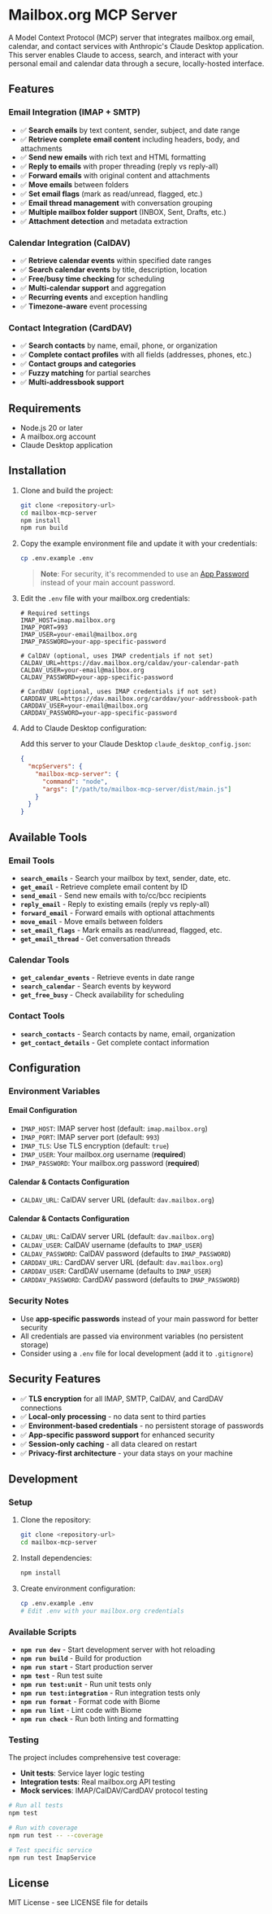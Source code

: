# Mailbox.org MCP Server

A Model Context Protocol (MCP) server that integrates mailbox.org email, calendar, and contact services with Anthropic's Claude Desktop application. This server enables Claude to access, search, and interact with your personal email and calendar data through a secure, locally-hosted interface.

## Features

### **Email Integration (IMAP + SMTP)**

- ✅ **Search emails** by text content, sender, subject, and date range
- ✅ **Retrieve complete email content** including headers, body, and attachments
- ✅ **Send new emails** with rich text and HTML formatting
- ✅ **Reply to emails** with proper threading (reply vs reply-all)
- ✅ **Forward emails** with original content and attachments
- ✅ **Move emails** between folders
- ✅ **Set email flags** (mark as read/unread, flagged, etc.)
- ✅ **Email thread management** with conversation grouping
- ✅ **Multiple mailbox folder support** (INBOX, Sent, Drafts, etc.)
- ✅ **Attachment detection** and metadata extraction

### **Calendar Integration (CalDAV)**

- ✅ **Retrieve calendar events** within specified date ranges
- ✅ **Search calendar events** by title, description, location
- ✅ **Free/busy time checking** for scheduling
- ✅ **Multi-calendar support** and aggregation
- ✅ **Recurring events** and exception handling
- ✅ **Timezone-aware** event processing

### **Contact Integration (CardDAV)**
- ✅ **Search contacts** by name, email, phone, or organization
- ✅ **Complete contact profiles** with all fields (addresses, phones, etc.)
- ✅ **Contact groups and categories**
- ✅ **Fuzzy matching** for partial searches
- ✅ **Multi-addressbook support**

## Requirements

- Node.js 20 or later
- A mailbox.org account
- Claude Desktop application

## Installation

1. Clone and build the project:

   ```bash
   git clone <repository-url>
   cd mailbox-mcp-server
   npm install
   npm run build
   ```

2. Copy the example environment file and update it with your credentials:

   ```bash
   cp .env.example .env
   ```

   > **Note**: For security, it's recommended to use an [App Password](https://support.mailbox.org/en/help/app-passwords) instead of your main account password.

3. Edit the `.env` file with your mailbox.org credentials:

   ```env
   # Required settings
   IMAP_HOST=imap.mailbox.org
   IMAP_PORT=993
   IMAP_USER=your-email@mailbox.org
   IMAP_PASSWORD=your-app-specific-password
   
   # CalDAV (optional, uses IMAP credentials if not set)
   CALDAV_URL=https://dav.mailbox.org/caldav/your-calendar-path
   CALDAV_USER=your-email@mailbox.org
   CALDAV_PASSWORD=your-app-specific-password
   
   # CardDAV (optional, uses IMAP credentials if not set)
   CARDDAV_URL=https://dav.mailbox.org/carddav/your-addressbook-path
   CARDDAV_USER=your-email@mailbox.org
   CARDDAV_PASSWORD=your-app-specific-password
   ```

4. Add to Claude Desktop configuration:

   Add this server to your Claude Desktop `claude_desktop_config.json`:

   ```json
   {
     "mcpServers": {
       "mailbox-mcp-server": {
         "command": "node",
         "args": ["/path/to/mailbox-mcp-server/dist/main.js"]
       }
     }
   }
   ```

## Available Tools

### **Email Tools**
- **`search_emails`** - Search your mailbox by text, sender, date, etc.
- **`get_email`** - Retrieve complete email content by ID
- **`send_email`** - Send new emails with to/cc/bcc recipients
- **`reply_email`** - Reply to existing emails (reply vs reply-all)
- **`forward_email`** - Forward emails with optional attachments
- **`move_email`** - Move emails between folders
- **`set_email_flags`** - Mark emails as read/unread, flagged, etc.
- **`get_email_thread`** - Get conversation threads

### **Calendar Tools**
- **`get_calendar_events`** - Retrieve events in date range
- **`search_calendar`** - Search events by keyword
- **`get_free_busy`** - Check availability for scheduling

### **Contact Tools**
- **`search_contacts`** - Search contacts by name, email, organization
- **`get_contact_details`** - Get complete contact information

## Configuration

### **Environment Variables**

#### **Email Configuration**
- `IMAP_HOST`: IMAP server host (default: `imap.mailbox.org`)
- `IMAP_PORT`: IMAP server port (default: `993`)
- `IMAP_TLS`: Use TLS encryption (default: `true`)
- `IMAP_USER`: Your mailbox.org username (**required**)
- `IMAP_PASSWORD`: Your mailbox.org password (**required**)

#### **Calendar & Contacts Configuration**
- `CALDAV_URL`: CalDAV server URL (default: `dav.mailbox.org`)

#### **Calendar & Contacts Configuration**
- `CALDAV_URL`: CalDAV server URL (default: `dav.mailbox.org`)
- `CALDAV_USER`: CalDAV username (defaults to `IMAP_USER`)
- `CALDAV_PASSWORD`: CalDAV password (defaults to `IMAP_PASSWORD`)
- `CARDDAV_URL`: CardDAV server URL (default: `dav.mailbox.org`)
- `CARDDAV_USER`: CardDAV username (defaults to `IMAP_USER`)
- `CARDDAV_PASSWORD`: CardDAV password (defaults to `IMAP_PASSWORD`)

### **Security Notes**
- Use **app-specific passwords** instead of your main password for better security
- All credentials are passed via environment variables (no persistent storage)
- Consider using a `.env` file for local development (add it to `.gitignore`)

## Security Features

- ✅ **TLS encryption** for all IMAP, SMTP, CalDAV, and CardDAV connections
- ✅ **Local-only processing** - no data sent to third parties
- ✅ **Environment-based credentials** - no persistent storage of passwords
- ✅ **App-specific password support** for enhanced security
- ✅ **Session-only caching** - all data cleared on restart
- ✅ **Privacy-first architecture** - your data stays on your machine

## Development

### **Setup**

1. Clone the repository:
   ```bash
   git clone <repository-url>
   cd mailbox-mcp-server
   ```

2. Install dependencies:
   ```bash
   npm install
   ```

3. Create environment configuration:
   ```bash
   cp .env.example .env
   # Edit .env with your mailbox.org credentials
   ```

### **Available Scripts**

- **`npm run dev`** - Start development server with hot reloading
- **`npm run build`** - Build for production
- **`npm run start`** - Start production server
- **`npm test`** - Run test suite
- **`npm run test:unit`** - Run unit tests only
- **`npm run test:integration`** - Run integration tests only
- **`npm run format`** - Format code with Biome
- **`npm run lint`** - Lint code with Biome
- **`npm run check`** - Run both linting and formatting

### **Testing**

The project includes comprehensive test coverage:

- **Unit tests**: Service layer logic testing
- **Integration tests**: Real mailbox.org API testing  
- **Mock services**: IMAP/CalDAV/CardDAV protocol testing

```bash
# Run all tests
npm test

# Run with coverage
npm run test -- --coverage

# Test specific service
npm run test ImapService
```

## License

MIT License - see LICENSE file for details
